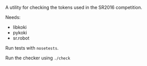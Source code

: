 A utility for checking the tokens used in the SR2016 competition.

Needs:
- libkoki
- pykoki
- sr.robot

Run tests with `nosetests`.

Run the checker using `./check`
